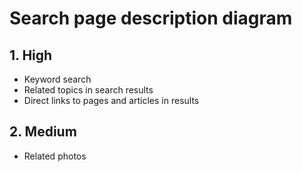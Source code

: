 # Search page description diagram

## 1. High

- Keyword search
- Related topics in search results
- Direct links to pages and articles in results

## 2. Medium

- Related photos

